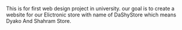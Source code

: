 This is for first web design project in university.
our goal is to create a website for our Elictronic store with name of DaShyStore which means Dyako And Shahram Store.
